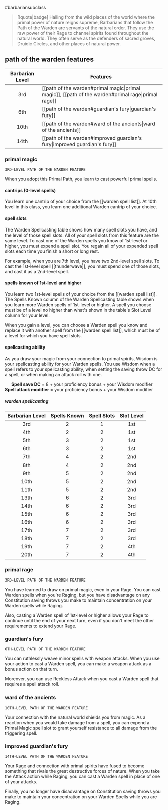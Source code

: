 #barbariansubclass

> [!quote|badge] 
> Hailing from the wild places of the world where the primal power of nature reigns supreme, Barbarians that follow the Path of the Warden are servants of the natural order. They use the raw power of their Rage to channel spirits found throughout the natural world. They often serve as the defenders of sacred groves, Druidic Circles, and other places of natural power.
## path of the warden features
| **Barbarian Level** | **Features**                                                                                       |
| :-----------------: | -------------------------------------------------------------------------------------------------- |
|         3rd         | [[path of the warden#primal magic\|primal magic]], [[path of the warden#primal rage\|primal rage]] |
|         6th         | [[path of the warden#guardian's fury\|guardian's fury]]                                            |
|        10th         | [[path of the warden#ward of the ancients\|ward of the ancients]]                                  |
|        14th         | [[path of the warden#improved guardian's fury\|improved guardian's fury]]                          |

### primal magic
`3RD-LEVEL PATH OF THE WARDEN FEATURE`

When you adopt this Primal Path, you learn to cast powerful primal spells.
#### cantrips (0-level spells)
You learn one cantrip of your choice from the [[warden spell list]]. At 10th level in this class, you learn one additional Warden cantrip of your choice.
#### spell slots
The Warden Spellcasting table shows how many spell slots you have, and the level of those spell slots. All of your spell slots from this feature are the same level. To cast one of the Warden spells you know of 1st-level or higher, you must expend a spell slot. You regain all of your expended spell slots each time you finish a short or long rest.

For example, when you are 7th level, you have two 2nd-level spell slots. To cast the 1st-level spell [[thunderwave]], you must spend one of those slots, and cast it as a 2nd-level spell.
#### spells known of 1st-level and higher
You learn two 1st-level spells of your choice from the [[warden spell list]]. The Spells Known column of the Warden Spellcasting table shows when you learn more Warden spells of 1st-level or higher. A spell you choose must be of a level no higher than what's shown in the table's Slot Level column for your level. 

When you gain a level, you can choose a Warden spell you know and replace it with another spell from the [[warden spell list]], which must be of a level for which you have spell slots.
#### spellcasting ability
As you draw your magic from your connection to primal spirits, Wisdom is your spellcasting ability for your Warden spells. You use Wisdom when a spell refers to your spellcasting ability, when setting the saving throw DC for a spell, or when making an attack roll with one.

$\quad$ **Spell save DC** = 8 + your proficiency bonus + your Wisdom modifier
$\quad$ **Spell attack modifier** = your proficiency bonus + your Wisdom modifier

##### warden spellcasting
| **Barbarian Level** | **Spells Known** | **Spell Slots** | **Slot Level** |
| :-----------------: | :--------------: | :-------------: | :------------: |
|         3rd         |        2         |        1        |      1st       |
|         4th         |        2         |        2        |      1st       |
|         5th         |        3         |        2        |      1st       |
|         6th         |        3         |        2        |      1st       |
|         7th         |        4         |        2        |      2nd       |
|         8th         |        4         |        2        |      2nd       |
|         9th         |        5         |        2        |      2nd       |
|        10th         |        5         |        2        |      2nd       |
|        11th         |        5         |        2        |      2nd       |
|        13th         |        6         |        2        |      3rd       |
|        14th         |        6         |        2        |      3rd       |
|        15th         |        6         |        2        |      3rd       |
|        16th         |        6         |        2        |      3rd       |
|        17th         |        7         |        2        |      3rd       |
|        18th         |        7         |        2        |      3rd       |
|        19th         |        7         |        2        |      4th       |
|        20th         |        7         |        2        |      4th       |
### primal rage
`3RD-LEVEL PATH OF THE WARDEN FEATURE`

You have learned to draw on primal magic, even in your Rage. You can cast Warden spells when you're Raging, but you have disadvantage on any Constitution saving throws you make to maintain concentration on your Warden spells while Raging.

Also, casting a Warden spell of 1st-level or higher allows your Rage to continue until the end of your next turn, even if you don't meet the other requirements to extend your Rage.
### guardian's fury
`6TH-LEVEL PATH OF THE WARDEN FEATURE`

You can ruthlessly weave minor spells with weapon attacks. When you use your action to cast a Warden spell, you can make a weapon attack as a bonus action on that turn. 

Moreover, you can use Reckless Attack when you cast a Warden spell that requires a spell attack roll.
### ward of the ancients
`10TH-LEVEL PATH OF THE WARDEN FEATURE`

Your connection with the natural world shields you from magic. As a reaction when you would take damage from a spell, you can expend a Primal Magic spell slot to grant yourself resistance to all damage from the triggering spell.
### improved guardian's fury
`14TH-LEVEL PATH OF THE WARDEN FEATURE`

Your Rage and connection with primal spirits have fused to become something that rivals the great destructive forces of nature. When you take the Attack action while Raging, you can cast a Warden spell in place of one of your attacks. 

Finally, you no longer have disadvantage on Constitution saving throws you make to maintain your concentration on your Warden Spells while you are Raging.